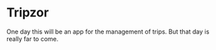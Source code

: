 # Tripzor
One day this will be an app for the management of trips. But that day is really far to come.
